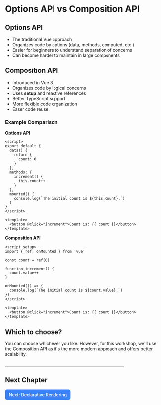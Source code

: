 # Options API vs Composition API

## Options API

- The traditional Vue approach
- Organizes code by options (data, methods, computed, etc.)
- Easier for beginners to understand separation of concerns
- Can become harder to maintain in large components

## Composition API

- Introduced in Vue 3
- Organizes code by logical concerns
- Uses **setup** and reactive references
- Better TypeScript support
- More flexible code organization
- Easer code reuse

### Example Comparison

**Options API**

```vue
<script>
export default {
  data() {
    return {
      count: 0
    }
  },
  methods: {
    increment() {
      this.count++
    }
  },
  mounted() {
    console.log(`The initial count is ${this.count}.`)
  }
}
</script>

<template>
  <button @click="increment">Count is: {{ count }}</button>
</template>
```

**Composition API**

```vue
<script setup>
import { ref, onMounted } from 'vue'

const count = ref(0)

function increment() {
  count.value++
}

onMounted(() => {
  console.log(`The initial count is ${count.value}.`)
})
</script>

<template>
  <button @click="increment">Count is: {{ count }}</button>
</template>
```

## Which to choose?

You can choose whichever you like. However, for this workshop, we'll use the Composition API as it's the more modern approach and offers better scalability.

<hr style="max-width:24rem; margin-top:2rem"/>

## Next Chapter

<a href="../2.declarative-rendering" style="display: inline-flex; align-items: center; justify-content: center; padding: 6px 12px; background-color: #3b82f6; color: white; text-decoration: none; border-radius: 6px; font-weight: 500; font-size: 14px; line-height: 1.5; transition: all 0.2s ease; box-shadow: 0 1px 2px rgba(0,0,0,0.05);">
  Next: Declarative Rendering
</a>

